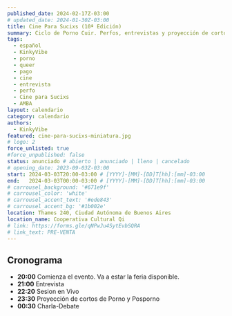 ```yaml
---
published_date: 2024-02-17Z-03:00
# updated_date: 2024-01-30Z-03:00
title: Cine Para Sucixs (10ª Edición)
summary: Ciclo de Porno Cuir. Perfos, entrevistas y proyección de cortos p0rno queer-lgtb. Venite a ver cine sucio y mojarte con nosotres.
tags:
  - español
  - KinkyVibe
  - porno
  - queer
  - pago
  - cine
  - entrevista
  - perfo
  - Cine para Sucixs
  - AMBA
layout: calendario
category: calendario
authors:
  - KinkyVibe
featured: cine-para-sucixs-miniatura.jpg
# logo: 2
force_unlisted: true
#force_unpublished: false
status: anunciado # abierto | anunciado | lleno | cancelado
# opening_date: 2023-09-03Z-03:00
start: 2024-03-03T20:00-03:00 # [YYYY]-[MM]-[DD]T[hh]:[mm]-03:00
end:   2024-03-03T00:00-03:00 # [YYYY]-[MM]-[DD]T[hh]:[mm]-03:00
# carrousel_background: '#671e9f'
# carrousel_color: 'white'
# carrousel_accent_text: '#ede843'
# carrousel_accent_bg: '#1b002e'
location: Thames 240, Ciudad Autónoma de Buenos Aires
location_name: Cooperativa Cultural Qi
# link: https://forms.gle/qNPwJu4SytEvbSQRA
# link_text: PRE-VENTA
---
```

## Cronograma
- **20:00** Comienza el evento. Va a estar la feria disponible.
- **21:00** Entrevista
- **22:20** Sesion en Vivo
- **23:30** Proyección de cortos de Porno y Posporno
- **00:30** Charla-Debate

